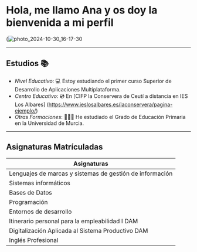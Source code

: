 # Hola, me llamo Ana y os doy la bienvenida a mi perfil

(![photo_2024-10-30_16-17-30](https://github.com/user-attachments/assets/51aab940-8f88-45ad-8954-2f1562fe3937)


---

## Estudios 📚
- *Nivel Educativo*: 💻 Estoy estudiando el primer curso Superior de Desarrollo de Aplicaciones Multiplataforma.
- *Centro Educativo*: 💿 En [CIFP la Conservera de Ceutí a distancia en IES Los Albares] (https://www.ieslosalbares.es/laconservera/pagina-ejemplo/)
- *Otras Formaciones*: 👩🏻‍🏫 He estudiado el Grado de Educación Primaria en la Universidad de Murcia.

---

## Asignaturas Matrículadas

|      Asignaturas      |
|-------------------|
|Lenguajes de marcas y sistemas de gestión de información|
|Sistemas informáticos|
|Bases de Datos|
|Programación|
|Entornos de desarrollo|
|Itinerario personal para la empleabilidad I DAM|
|Digitalización Aplicada al Sistema Productivo DAM|
|Inglés Profesional|
